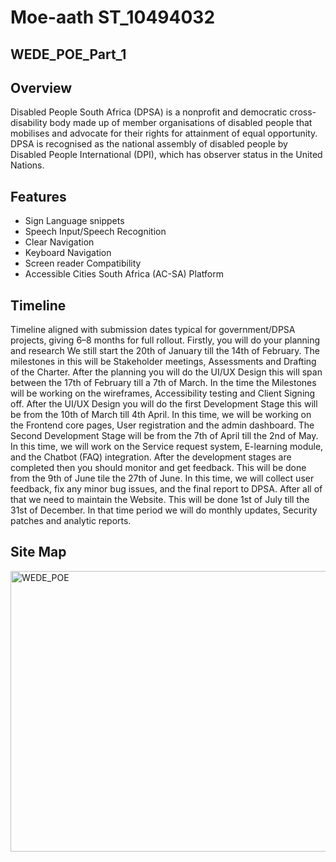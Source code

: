 
# Moe-aath ST_10494032

## WEDE_POE_Part_1

## Overview
Disabled People South Africa (DPSA) is a nonprofit and democratic cross-disability body made up of member organisations of disabled people that mobilises and advocate for their rights for attainment of equal opportunity. DPSA is recognised as the national assembly of disabled people by Disabled People International (DPI), which has observer status in the United Nations. 
## Features
- Sign Language snippets
- Speech Input/Speech Recognition
- Clear Navigation
- Keyboard Navigation
- Screen reader Compatibility
- Accessible Cities South Africa (AC-SA) Platform
## Timeline
Timeline aligned with submission dates typical for government/DPSA projects, giving 6–8 months for full rollout.
Firstly, you will do your planning and research We still start the 20th of January till the 14th of February. The milestones in this will be Stakeholder meetings, Assessments and Drafting of the Charter.
After the planning you will do the UI/UX Design this will span between the 17th of February till a 7th of March. In the time the Milestones will be working on the wireframes, Accessibility testing and Client Signing off. 
After the UI/UX Design you will do the first Development Stage this will be from the 10th of March till 4th April. In this time, we will be working on the Frontend core pages, User registration and the admin dashboard.
The Second Development Stage will be from the 7th of April till the 2nd of May. In this time, we will work on the Service request system, E-learning module, and the Chatbot (FAQ) integration. 
After the development stages are completed then you should monitor and get feedback. This will be done from the 9th of June tile the 27th of June. In this time, we will collect user feedback, fix any minor bug issues, and the final report to DPSA.
After all of that we need to maintain the Website. This will be done 1st of July till the 31st of December. In that time period we will do monthly updates, Security patches and analytic reports. 
## Site Map 
<img width="512" height="449" alt="WEDE_POE" src="https://github.com/user-attachments/assets/4525667a-071b-48ea-958b-fd5d01627043" />
